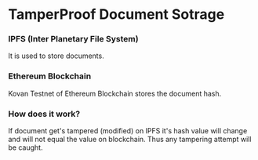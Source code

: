 # TamperProof Document Sotrage

### IPFS (Inter Planetary File System)

It is used to store documents.

### Ethereum Blockchain

Kovan Testnet of Ethereum Blockchain stores the document hash.

### How does it work?

If document get's tampered (modified) on IPFS it's hash value will change and will not equal the value on blockchain.
Thus any tampering attempt will be caught.
